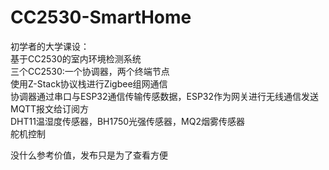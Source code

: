 # CC2530-SmartHome
初学者的大学课设：   
基于CC2530的室内环境检测系统    
三个CC2530:一个协调器，两个终端节点   
使用Z-Stack协议栈进行Zigbee组网通信    
协调器通过串口与ESP32通信传输传感数据，ESP32作为网关进行无线通信发送MQTT报文给订阅方     
DHT11温湿度传感器，BH1750光强传感器，MQ2烟雾传感器    
舵机控制

没什么参考价值，发布只是为了查看方便
